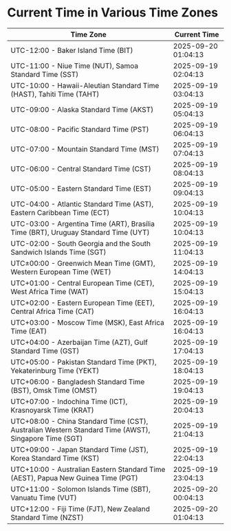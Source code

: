 # Current Time in Various Time Zones

| Time Zone | Current Time |
|-----------|--------------|
| UTC-12:00 - Baker Island Time (BIT) | 2025-09-20 01:04:13 |
| UTC-11:00 - Niue Time (NUT), Samoa Standard Time (SST) | 2025-09-19 02:04:13 |
| UTC-10:00 - Hawaii-Aleutian Standard Time (HAST), Tahiti Time (TAHT) | 2025-09-19 03:04:13 |
| UTC-09:00 - Alaska Standard Time (AKST) | 2025-09-19 05:04:13 |
| UTC-08:00 - Pacific Standard Time (PST) | 2025-09-19 06:04:13 |
| UTC-07:00 - Mountain Standard Time (MST) | 2025-09-19 07:04:13 |
| UTC-06:00 - Central Standard Time (CST) | 2025-09-19 08:04:13 |
| UTC-05:00 - Eastern Standard Time (EST) | 2025-09-19 09:04:13 |
| UTC-04:00 - Atlantic Standard Time (AST), Eastern Caribbean Time (ECT) | 2025-09-19 10:04:13 |
| UTC-03:00 - Argentina Time (ART), Brasília Time (BRT), Uruguay Standard Time (UYT) | 2025-09-19 10:04:13 |
| UTC-02:00 - South Georgia and the South Sandwich Islands Time (SGT) | 2025-09-19 11:04:13 |
| UTC±00:00 - Greenwich Mean Time (GMT), Western European Time (WET) | 2025-09-19 14:04:13 |
| UTC+01:00 - Central European Time (CET), West Africa Time (WAT) | 2025-09-19 15:04:13 |
| UTC+02:00 - Eastern European Time (EET), Central Africa Time (CAT) | 2025-09-19 16:04:13 |
| UTC+03:00 - Moscow Time (MSK), East Africa Time (EAT) | 2025-09-19 16:04:13 |
| UTC+04:00 - Azerbaijan Time (AZT), Gulf Standard Time (GST) | 2025-09-19 17:04:13 |
| UTC+05:00 - Pakistan Standard Time (PKT), Yekaterinburg Time (YEKT) | 2025-09-19 18:04:13 |
| UTC+06:00 - Bangladesh Standard Time (BST), Omsk Time (OMST) | 2025-09-19 19:04:13 |
| UTC+07:00 - Indochina Time (ICT), Krasnoyarsk Time (KRAT) | 2025-09-19 20:04:13 |
| UTC+08:00 - China Standard Time (CST), Australian Western Standard Time (AWST), Singapore Time (SGT) | 2025-09-19 21:04:13 |
| UTC+09:00 - Japan Standard Time (JST), Korea Standard Time (KST) | 2025-09-19 22:04:13 |
| UTC+10:00 - Australian Eastern Standard Time (AEST), Papua New Guinea Time (PGT) | 2025-09-19 23:04:13 |
| UTC+11:00 - Solomon Islands Time (SBT), Vanuatu Time (VUT) | 2025-09-20 00:04:13 |
| UTC+12:00 - Fiji Time (FJT), New Zealand Standard Time (NZST) | 2025-09-20 01:04:13 |

